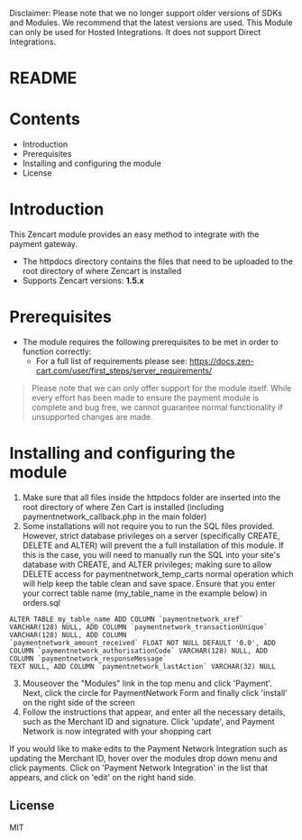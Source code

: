 Disclaimer: Please note that we no longer support older versions of SDKs and Modules. We recommend that the latest versions are used. This Module can only be used for Hosted Integrations. It does not support Direct Integrations.

# README

# Contents

- Introduction
- Prerequisites
- Installing and configuring the module
- License

# Introduction

This Zencart module provides an easy method to integrate with the payment gateway.
 - The httpdocs directory contains the files that need to be uploaded to the root directory of where Zencart is installed
 - Supports Zencart versions: **1.5.x**

# Prerequisites

- The module requires the following prerequisites to be met in order to function correctly:
    - For a full list of requirements please see: https://docs.zen-cart.com/user/first_steps/server_requirements/

> Please note that we can only offer support for the module itself. While every effort has been made to ensure the payment module is complete and bug free, we cannot guarantee normal functionality if unsupported changes are made.

# Installing and configuring the module

1. Make sure that all files inside the httpdocs folder are inserted into the root directory of where Zen Cart is installed (including paymentnetwork_callback.php in the main folder)
2. Some installations will not require you to run the SQL files provided. However, strict database privileges on a server (specifically CREATE, DELETE and ALTER) will prevent the a full installation of this module. If this is the case, you will need to manually run the SQL into your site's database with CREATE, and ALTER privileges; making sure to allow DELETE access for paymentnetwork_temp_carts normal operation which will help keep the table clean and save space. Ensure that you enter your correct table name (my_table_name in the example below) in orders.sql

```
ALTER TABLE my_table_name ADD COLUMN `paymentnetwork_xref` VARCHAR(128) NULL, ADD COLUMN `paymentnetwork_transactionUnique` VARCHAR(128) NULL, ADD COLUMN
`paymentnetwork_amount_received` FLOAT NOT NULL DEFAULT '0.0', ADD COLUMN `paymentnetwork_authorisationCode` VARCHAR(128) NULL, ADD COLUMN `paymentnetwork_responseMessage`
TEXT NULL, ADD COLUMN `paymentnetwork_lastAction` VARCHAR(32) NULL
```

3. Mouseover the "Modules" link in the top menu and click 'Payment'. Next, click the circle for PaymentNetwork Form and finally click 'install' on the right side of the screen
4. Follow the instructions that appear, and enter all the necessary details, such as the Merchant ID and signature. Click 'update', and Payment Network is now integrated with your shopping cart

If you would like to make edits to the Payment Network Integration such as updating the Merchant ID, hover over the modules drop down menu and click payments. Click on 'Payment Network Integration' in the list that appears, and click on 'edit' on the right hand side.

License
----
MIT
